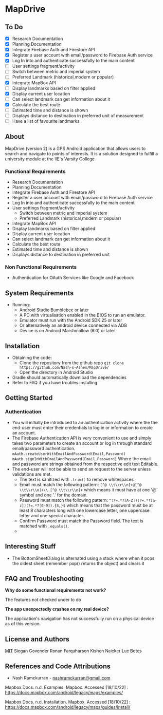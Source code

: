 # MapDrive 

## To Do
- [x] Research Documentation 
- [x]  Planning Documentation 
- [x]  Integrate Firebase Auth and Firestore API
- [x]  Register a user account with email/password to Firebase Auth service
- [x]  Log In into and authenticate successfully to the main content
- [ ]  User settings fragment/activity 
  - [ ]  Switch between metric and imperial system
  - [ ]  Preferred Landmark (historical,modern or popular)
- [x]  Integrate MapBox API 
- [ ]  Display landmarks based on filter applied
- [x]  Display current user location 
- [ ]  Can select landmark can get information about it
- [x]  Calculate the best route 
- [ ]  Estimated time and distance is shown 
- [ ]  Displays distance to destination in preferred unit of measurement 
- [ ]  Have a list of favourite landmarks

## About 
MapDrive (version 2) is a GPS Android application that allows users to search and navigate to points of interests. 
It is a solution designed to fulfill a university module at the IIE's Varsity College.

### Functional Requirements 
- Research Documentation 
-  Planning Documentation 
-  Integrate Firebase Auth and Firestore API
-  Register a user account with email/password to Firebase Auth service
- Log In into and authenticate successfully to the main content
- User settings fragment/activity 
  - Switch between metric and imperial system
  - Preferred Landmark (historical,modern or popular)
- Integrate MapBox API 
- Display landmarks based on filter applied
- Display current user location 
- Can select landmark can get information about it
- Calculate the best route 
- Estimated time and distance is shown 
- Displays distance to destination in preferred unit 

### Non Functional Requirements
- Authentication for OAuth Services like Google and Facebook
  

## System Requirements 
- Running:
  - Android Studio Bumblebee or later
  - A PC with virtualisation enabled in the BIOS to run an emulator.
  - Emulator must run with the Android SDK 25 or later
  - Or alternatively an android device connected via ADB
  - Device is on Android Marshmallow (6.0) or later
  

## Installation 
- Obtaining the code: 
  - Clone the repository from the github repo
  `git clone https://github.com/Nash-s-Ashes/MapDrive/` 
  - Open the directory in Android Studio
- Gradle should automatically download the dependencies
- Refer to FAQ if you have troubles installing

## Getting Started 
### Authentication 
- You will initially be introduced to an authentication activity where the the end-user must enter their credentials to log in or information to create an account. 
- The Firebase Authentication API is very convenient to use and simply takes two parameters to create an account or log in through standard email/password authentication. 
  `mAuth.createUserWithEmailAndPassword(Email,Password)` 
  `mAuth.signInWithEmailAndPassword(Email,Password)`
  Where the email and password are strings obtained from the respective edit text Editable. 
- The end-user will not be able to send an request to the server unless validations are met. 
  - The text is sanitized with `.trim()` to remove whitespaces
  - Email must match the following pattern: `[^@ \\t\\r\\n]+@[^@ \\t\\r\\n]+\\.[^@ \\t\\r\\n]+` which means it must have at one '@' symbol and one '.' for the domain.
  - Password must match the following pattern: `^(?=.*?[A-Z])(?=.*?[a-z])(?=.*?[0-9]).{8,}$` which means that the password must be at least 8 characters long with one lowercase letter, one uppercase letter and one special character. 
  - Confirm Password must match the Password field. The text is matched with `.equals()`. 
  - 


## Interesting Stuff
- The BottomSheetDialog is alternated using a stack where when it pops the oldest sheet (remember pop() returns the object) and clears it 

## FAQ and Troubleshooting
 **Why do some functional requirements not work?**

 The features not checked under to do 

**The app unexpectedly crashes on my real device?**

The application's navigation has not successfully run on a physical device as of this version.


## License and Authors
[MIT](https://choosealicense.com/licenses/mit/)
Siegan Govender 
Ronan Farquharson 
Kishen Naicker 
Luc Botes

## References and Code Attributions 
* Nash Ramckurran - nashramckurran@gmail.com
  
 Mapbox Docs. n.d. Examples. Mapbox. Accessed [18/10/22] : https://docs.mapbox.com/android/legacy/maps/examples/ 

 Mapbox Docs. n.d. Installation. Mapbox. Accessed [18/10/22] :
 https://docs.mapbox.com/android/legacy/maps/guides/install/ 


